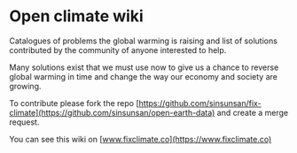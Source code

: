 # Open climate wiki

Catalogues of problems the global warming is raising and list of solutions contributed by the community of anyone interested to help.

Many solutions exist that we must use now to give us a chance to reverse global warming in time and change the way our economy and society are growing. 

To contribute please  fork the repo [https://github.com/sinsunsan/fix-climate](https://github.com/sinsunsan/open-earth-data) and create a merge request.

You can see this wiki on [www.fixclimate.co](https://www.fixclimate.co)

